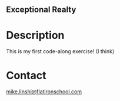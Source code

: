 Exceptional Realty
---

# Description
This is my first code-along exercise! (I think)

# Contact
mike.linshi@flatironschool.com